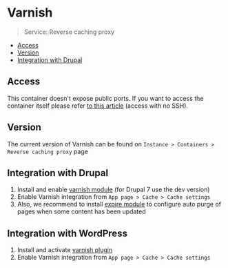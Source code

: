 # Varnish

> Service: Reverse caching proxy

* [Access](#access)
* [Version](#version)    
* [Integration with Drupal](#integration-with-drupal)

## Access

This container doesn't expose public ports. If you want to access the container itself please refer [to this article](access.md) (access with no SSH). 

## Version

The current version of Varnish can be found on `Instance > Containers > Reverse caching proxy` page

## Integration with Drupal

1. Install and enable <a href="https://www.drupal.org/project/varnish" target="_blank">varnish module</a> (for Drupal 7 use the dev version)
2. Enable Varnish integration from `App page > Cache > Cache settings`
3. Also, we recommend to install <a href="https://www.drupal.org/project/expire" target="_blank">expire module</a> to configure auto purge of pages when some content has been updated

## Integration with WordPress

1. Install and activate <a href="https://wordpress.org/plugins/varnish-http-purge/" target="_blank">varnish plugin</a>
2. Enable Varnish integration from `App page > Cache > Cache settings`